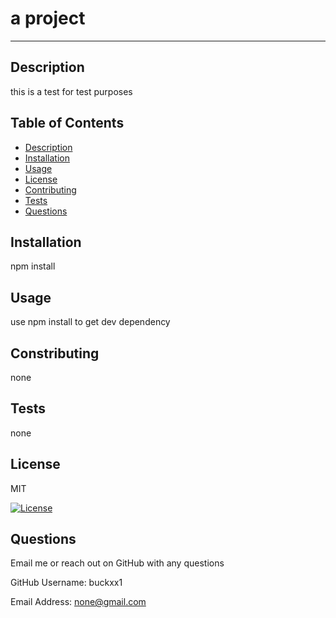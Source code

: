 
  # a project

  ---

  ## Description
  this is a test for test purposes

  ## Table of Contents
  * [Description](#description)
  * [Installation](#installation)
  * [Usage](#usage)
  * [License](#license)
  * [Contributing](#contribution)
  * [Tests](#tests)
  * [Questions](#questions)
  
  ## Installation
  npm install

  ## Usage
  use npm install to get dev dependency

  ## Constributing
  none

  ## Tests
  none

  ## License
  MIT
  
  [![License](https://img.shields.io/badge/License-MIT-yellow)](https://opensource.org/licenses/MIT)

  ## Questions
  Email me or reach out on GitHub with any questions

  GitHub Username: buckxx1

  Email Address: none@gmail.com
